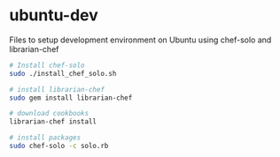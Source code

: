 ubuntu-dev
==========

Files to setup development environment on Ubuntu using chef-solo and librarian-chef

```sh
# Install chef-solo
sudo ./install_chef_solo.sh

# install librarian-chef
sudo gem install librarian-chef

# download cookbooks
librarian-chef install

# install packages
sudo chef-solo -c solo.rb
```

